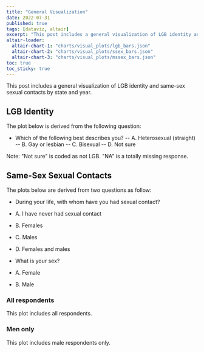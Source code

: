 ```yaml
---
title: "General Visualization"
date: 2022-07-31
published: true
tags: [dataviz, altair]
excerpt: "This post includes a general visualization of LGB identity and same-sex sexual contacts by state and year."
altair-loader:
  altair-chart-1: "charts/visual_plots/lgb_bars.json"
  altair-chart-2: "charts/visual_plots/ssex_bars.json"
  altair-chart-3: "charts/visual_plots/mssex_bars.json"
toc: true
toc_sticky: true
---
```


This post includes a general visualization of LGB identity and same-sex sexual contacts by state and year.

## LGB Identity

The plot below is derived from the following question:

- Which of the following best describes you?
-- A. Heterosexual (straight)
-- B. Gay or lesbian
-- C. Bisexual
-- D. Not sure

Note: "Not sure" is coded as not LGB. "NA" is a totally missing response.

<div id="altair-chart-1"></div>

## Same-Sex Sexual Contacts

The plots below are derived from two questions as follow:

- During your life, with whom have you had sexual contact?
- A. I have never had sexual contact
- B. Females
- C. Males
- D. Females and males

- What is your sex?
- A. Female
-   B. Male

### All respondents
This plot includes all respondents.
<div id="altair-chart-2"></div>

### Men only
This plot includes male respondents only.
<div id="altair-chart-3"></div>
